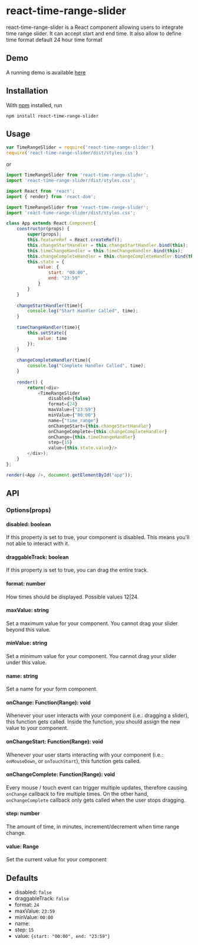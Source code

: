 # react-time-range-slider

react-time-range-slider is a React component allowing users to integrate time range slider. It can accept start and end time. It also allow to define time format default 24 hour time format

## Demo
A running demo is available [here](https://ashvin27.github.io/react-time-range-slider/examples/)

## Installation

With [npm](https://npmjs.org/) installed, run

```
npm install react-time-range-slider
```

## Usage
```js
var TimeRangeSlider = require('react-time-range-slider')
require('react-time-range-slider/dist/styles.css')
```
or 

```js
import TimeRangeSlider from 'react-time-range-slider';
import 'react-time-range-slider/dist/styles.css';

```

```js
import React from 'react';
import { render} from 'react-dom';

import TimeRangeSlider from 'react-time-range-slider';
import 'react-time-range-slider/dist/styles.css';

class App extends React.Component{
    constructor(props) {
        super(props);
        this.featureRef = React.createRef();
        this.changeStartHandler = this.changeStartHandler.bind(this);
        this.timeChangeHandler = this.timeChangeHandler.bind(this);
        this.changeCompleteHandler = this.changeCompleteHandler.bind(this);
        this.state = {
            value: {
                start: "00:00",
                end: "23:59"
            }
        }
    }
    
    changeStartHandler(time){
        console.log("Start Handler Called", time);
    }
    
    timeChangeHandler(time){
        this.setState({
            value: time
        });
    }
    
    changeCompleteHandler(time){
        console.log("Complete Handler Called", time);
    }
    
    render() {
        return(<div>
            <TimeRangeSlider
                disabled={false}
                format={24}
                maxValue={"23:59"}
                minValue={"00:00"}
                name={"time_range"}
                onChangeStart={this.changeStartHandler}
                onChangeComplete={this.changeCompleteHandler}
                onChange={this.timeChangeHandler}
                step={15}
                value={this.state.value}/>
        </div>);
    }
};

render(<App />, document.getElementById("app"));
```

## API

### Options(props)

#### disabled: boolean
If this property is set to true, your component is disabled. This means you'll not able to interact with it.

#### draggableTrack: boolean
If this property is set to true, you can drag the entire track.

#### format: number
How times should be displayed. Possible values 12|24.

#### maxValue: string
Set a maximum value for your component. You cannot drag your slider beyond this value.

#### minValue: string
Set a minimum value for your component. You cannot drag your slider under this value.

#### name: string
Set a name for your form component.

#### onChange: Function(Range): void
Whenever your user interacts with your component (i.e.: dragging a slider), this function gets called. Inside the function, you should assign the new value to your component.

#### onChangeStart: Function(Range): void
Whenever your user starts interacting with your component (i.e.: `onMouseDown`, or `onTouchStart`), this function gets called.

#### onChangeComplete: Function(Range): void
Every mouse / touch event can trigger multiple updates, therefore causing `onChange` callback to fire multiple times. On the other hand, `onChangeComplete` callback only gets called when the user stops dragging.

#### step: number
The amount of time, in minutes, increment/decrement when time range change.

#### value: Range
Set the current value for your component

## Defaults
* disabled: `false`
* draggableTrack: `false`
* format: `24`
* maxValue: `23:59`
* minValue: `00:00`
* name: ` `
* step: `15`
* value: `{start: "00:00", end: "23:59"}`
